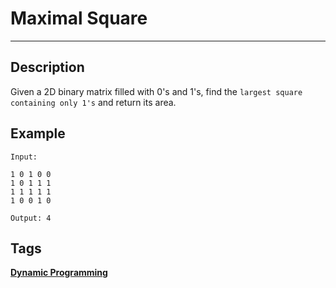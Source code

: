 # Maximal Square
-----
## Description
Given a 2D binary matrix filled with 0's and 1's, find the ```largest square containing only 1's``` and return its area.

## Example
```
Input: 

1 0 1 0 0
1 0 1 1 1
1 1 1 1 1
1 0 0 1 0

Output: 4
```

## Tags

**[Dynamic Programming](https://leetcode.com/tag/dynamic-programming)**
